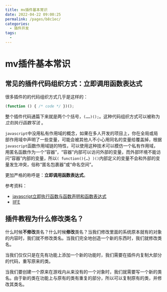 ```yaml
---
title: mv插件基本常识
date: 2022-04-22 09:00:25
permalink: /pages/b8c1ec/
categories:
  - 插件开发
tags:
  - 
---
```

# mv插件基本常识







## 常见的插件代码组织方式：立即调用函数表达式
很多插件的的代码组织方式几乎是这样的：
```js
(function () { /* code */ })();	
```

整个插件代码通篇下来就是两个个括号，```(……)();```。这种代码组织方式可以被称为 _立刻执行函数写法_ 。

```javascript```中没用私有作用域的概念，如果在多人开发的项目上，你在全局或局部作用域中声明了一些变量，可能会被其他人不小心用同名的变量给覆盖掉，根据```javascript```函数作用域链的特性，可以使用这种技术可以模仿一个私有作用域，用匿名函数作为一个“容器”，“容器”内部可以访问外部的变量，而外部环境不能访问“容器”内部的变量，所以```( function(){…} )()```内部定义的变量不会和外部的变量发生冲突，俗称“匿名包裹器”或“命名空间”。

更加严格的称呼是：**立即调用函数表达式**。

参考资料：
- [javascript立即执行函数与函数声明和函数表达式](https://blog.csdn.net/iteye_19474/article/details/82580396)
- [IIFE](https://developer.mozilla.org/zh-CN/docs/Glossary/IIFE)









## 插件教程为什么修改类名？
什么时候**不修改**类名？什么时候**修改**类名？当我们修改里面的系统原本就有的对象的内容时，我们就不修改类名。当我们完全地创造一个新的东西时，我们就修改类名。

当我们仅仅只是在先有功能上添加一个新的功能时，我们需要在插件内复制大部分的代码，重写原来的类。

当我们要创建一个原来在游戏内从来没有的一个对象时，我们就需要写一个新的类名。由于新的类在功能上与原有的类有重复的部分，所以可以复制原有的类，并修改其类名。
